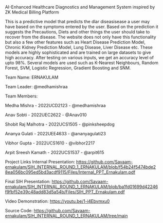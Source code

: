 AI-Enhanced Healthcare Diagnostics and Management System inspired by ZK Medical Billing Platform

This is a predictive model that predicts the dlar diseasisease a user may have based on the symptoms entered by the user. Based on the prediction it suggests the Precautions, Diets and other things the user should take to recover from the disease. 
The website does not only have this functionality but also a few other features such as Heart Disease Prediction Model, Chronic Kidney Prediction Model, Lung Disease, Liver Disease etc. These models are highly sophisticated and are trained on large datasets to give high accuracy. After testing on various inputs, we get an accuracy level of upto 98%. Several models are used such as K-Nearest Neighbours, Random Forest, SVM, Logistic Regression, Gradient Boosting and SNM.

Team Name: ERNAKULAM

Team Leader: @medhamishraa

Team Members: 

Medha Mishra - 2022UCD2123 - @medhamishraa

Anav Sobti - 2022UEC2622 - @Anav010

Shobit Raj Malhotra - 2022UCS1505 - @pinksheepdog

Ananya Gulati - 2022UEE4633 - @ananyagulati23

Vibhor Gupta - 2022UCS1610 - @vibhor2217

Arpit Sreesh Kamath - 2022UCS1537 - @arpit615



Project Links
Internal Presentation: https://github.com/Savaam-ernakulam/SIH_INTERNAL_ROUND_1_ERNAKULAM/blob/f54b24f5474bde28ea056bc095ed5bd3acdf9115/Files/Internal_PPT_Ernakulam.pdf

Final SIH Presentation: https://github.com/Savaam-ernakulam/SIH_INTERNAL_ROUND_1_ERNAKULAM/blob/ba1fd01699d42246f9fbf52e39c48add83d5a54b/Files/SIH_PPT_Ernakulam.pdf

Video Demonstration: https://youtu.be/1-i4Ebvmxu0

Source Code: https://github.com/Savaam-ernakulam/SIH_INTERNAL_ROUND_1_ERNAKULAM/tree/main

